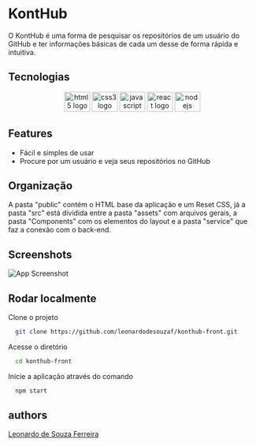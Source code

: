 # KontHub

O KontHub é uma forma de pesquisar os repositórios de um usuário do GitHub e ter informações básicas de cada um desse de forma rápida e intuitiva. 


## Tecnologias

<div align="center">
  <img src="https://cdn.jsdelivr.net/gh/devicons/devicon/icons/html5/html5-plain-wordmark.svg" height="40" width="52" alt="html5 logo"  />
  <img src="https://cdn.jsdelivr.net/gh/devicons/devicon/icons/css3/css3-plain-wordmark.svg" height="40" width="52" alt="css3 logo"  />
  <img src="https://cdn.jsdelivr.net/gh/devicons/devicon/icons/javascript/javascript-original.svg" height="40" width="52" alt="javascript logo"  />
  <img src="https://cdn.jsdelivr.net/gh/devicons/devicon/icons/react/react-original.svg" height="40" width="52" alt="react logo"  />
  <img src="https://cdn.jsdelivr.net/gh/devicons/devicon/icons/nodejs/nodejs-original.svg" height="40" width="52" alt="nodejs logo"  />
</div>


## Features

- Fácil e simples de usar
- Procure por um usuário e veja seus repositórios no GitHub

## Organização

A pasta "public" contém o HTML base da aplicação e um Reset CSS, já a pasta "src" está dividida entre a pasta "assets" com arquivos gerais, a pasta "Components" com os elementos do layout e a pasta "service" que faz a conexão com o back-end.

## Screenshots

![App Screenshot]()


## Rodar localmente

Clone o projeto

```bash
  git clone https://github.com/leonardodesouzaf/konthub-front.git
```

Acesse o diretório

```bash
  cd konthub-front
```

Inicie a aplicação através do comando

```bash
  npm start
```

## authors

[Leonardo de Souza Ferreira](https://www.github.com/leonardodesouzaf)
